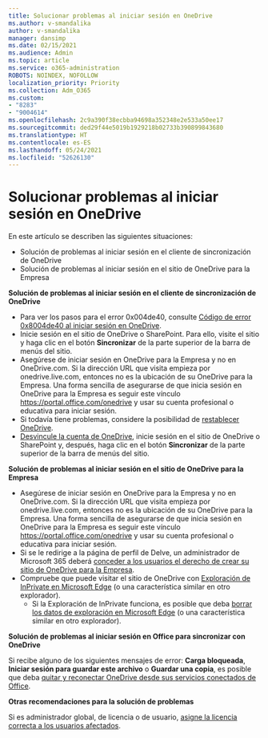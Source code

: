 ```yaml
---
title: Solucionar problemas al iniciar sesión en OneDrive
ms.author: v-smandalika
author: v-smandalika
manager: dansimp
ms.date: 02/15/2021
ms.audience: Admin
ms.topic: article
ms.service: o365-administration
ROBOTS: NOINDEX, NOFOLLOW
localization_priority: Priority
ms.collection: Adm_O365
ms.custom:
- "8283"
- "9004614"
ms.openlocfilehash: 2c9a390f38ecbba94698a352348e2e533a50ee17
ms.sourcegitcommit: ded29f44e5019b1929218b02733b390899843680
ms.translationtype: HT
ms.contentlocale: es-ES
ms.lasthandoff: 05/24/2021
ms.locfileid: "52626130"
---
```

# <a name="troubleshoot-signing-in-to-onedrive"></a>Solucionar problemas al iniciar sesión en OneDrive

En este artículo se describen las siguientes situaciones:

- Solución de problemas al iniciar sesión en el cliente de sincronización de OneDrive
- Solución de problemas al iniciar sesión en el sitio de OneDrive para la Empresa

**Solución de problemas al iniciar sesión en el cliente de sincronización de OneDrive**

- Para ver los pasos para el error 0x004de40, consulte [Código de error 0x8004de40 al iniciar sesión en OneDrive](/sharepoint/troubleshoot/administration/error-0x8004de40-in-onedrive).
- Inicie sesión en el sitio de OneDrive o SharePoint. Para ello, visite el sitio y haga clic en el botón **Sincronizar** de la parte superior de la barra de menús del sitio.
- Asegúrese de iniciar sesión en OneDrive para la Empresa y no en OneDrive.com. Si la dirección URL que visita empieza por onedrive.live.com, entonces no es la ubicación de su OneDrive para la Empresa. Una forma sencilla de asegurarse de que inicia sesión en OneDrive para la Empresa es seguir este vínculo https://portal.office.com/onedrive y usar su cuenta profesional o educativa para iniciar sesión.
- Si todavía tiene problemas, considere la posibilidad de [restablecer OneDrive](https://support.microsoft.com/office/reset-onedrive-34701e00-bf7b-42db-b960-84905399050c).
- [Desvincule la cuenta de OneDrive](https://support.microsoft.com/office/how-to-remove-an-account-in-onedrive-72699268-9e64-45bd-b723-9a19f4512fd1), inicie sesión en el sitio de OneDrive o SharePoint y, después, haga clic en el botón **Sincronizar** de la parte superior de la barra de menús del sitio.

**Solución de problemas al iniciar sesión en el sitio de OneDrive para la Empresa**

- Asegúrese de iniciar sesión en OneDrive para la Empresa y no en OneDrive.com. Si la dirección URL que visita empieza por onedrive.live.com, entonces no es la ubicación de su OneDrive para la Empresa. Una forma sencilla de asegurarse de que inicia sesión en OneDrive para la Empresa es seguir este vínculo https://portal.office.com/onedrive y usar su cuenta profesional o educativa para iniciar sesión.
- Si se le redirige a la página de perfil de Delve, un administrador de Microsoft 365 deberá [conceder a los usuarios el derecho de crear su sitio de OneDrive para la Empresa](https://support.microsoft.com/office/you-re-redirected-to-your-delve-profile-page-after-you-click-onedrive-on-the-microsoft-365-app-launcher-2af26640-9ddf-46c3-8912-6af30efcc7b0).
- Compruebe que puede visitar el sitio de OneDrive con [Exploración de InPrivate en Microsoft Edge](https://support.microsoft.com/microsoft-edge/browse-inprivate-in-microsoft-edge-e6f47704-340c-7d4f-b00d-d0cf35aa1fcc) (o una característica similar en otro explorador).
    - Si la Exploración de InPrivate funciona, es posible que deba [borrar los datos de exploración en Microsoft Edge](https://support.microsoft.com/microsoft-edge/view-and-delete-browser-history-in-microsoft-edge-00cf7943-a9e1-975a-a33d-ac10ce454ca4) (o una característica similar en otro explorador).

**Solución de problemas al iniciar sesión en Office para sincronizar con OneDrive**

Si recibe alguno de los siguientes mensajes de error: **Carga bloqueada**, **Iniciar sesión para guardar este archivo** o **Guardar una copia**, es posible que deba [quitar y reconectar OneDrive desde sus servicios conectados de Office](https://support.microsoft.com/office/how-to-resolve-upload-blocked-sign-into-save-this-file-or-save-a-copy-error-messages-32c7340c-f5fb-4ca0-a829-65d8120f81f8).

**Otras recomendaciones para la solución de problemas**

Si es administrador global, de licencia o de usuario, [asigne la licencia correcta a los usuarios afectados](/microsoft-365/admin/manage/assign-licenses-to-users).

